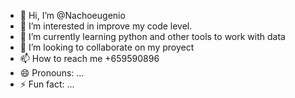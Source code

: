 - 👋 Hi, I’m @Nachoeugenio
- 👀 I’m interested in improve my code level.
- 🌱 I’m currently learning python and other tools to work with data
- 💞️ I’m looking to collaborate on my proyect
- 📫 How to reach me +659590896
- 😄 Pronouns: ...
- ⚡ Fun fact: ...

<!---
Nachoeugenio/Nachoeugenio is a ✨ special ✨ repository because its `README.md` (this file) appears on your GitHub profile.
You can click the Preview link to take a look at your changes.
--->
